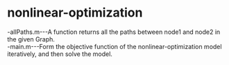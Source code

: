 # nonlinear-optimization

-allPaths.m---A function returns all the paths between node1 and node2 in the given Graph.<br/>
-main.m---Form the objective function of the nonlinear-optimization model iteratively, and then solve the model. 
